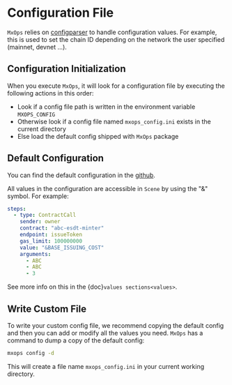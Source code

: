 # Configuration File

`MxOps` relies on [configparser](https://docs.python.org/3/library/configparser.html) to handle configuration values. For example, this is used to set the chain ID depending on the network the user specified (mainnet, devnet ...).

## Configuration Initialization

When you execute `MxOps`, it will look for a configuration file by executing the following actions in this order:

- Look if a config file path is written in the environment variable `MXOPS_CONFIG`
- Otherwise look if a config file named `mxops_config.ini` exists in the current directory
- Else load the default config shipped with `MxOps` package

## Default Configuration

You can find the default configuration in the [github](https://github.com/Catenscia/MxOps/blob/main/mxops/resources/default_config.ini).

All values in the configuration are accessible in `Scene` by using the "&" symbol. For example:

```yaml
steps:
  - type: ContractCall
    sender: owner
    contract: "abc-esdt-minter"
    endpoint: issueToken
    gas_limit: 100000000
    value: "&BASE_ISSUING_COST"
    arguments:
      - ABC
      - ABC
      - 3
```

See more info on this in the {doc}`values sections<values>`.

## Write Custom File

To write your custom config file, we recommend copying the default config and then you can add or modify all the values you need.
`MxOps` has a command to dump a copy of the default config:

```bash
mxops config -d
```

This will create a file name `mxops_config.ini` in your current working directory.

